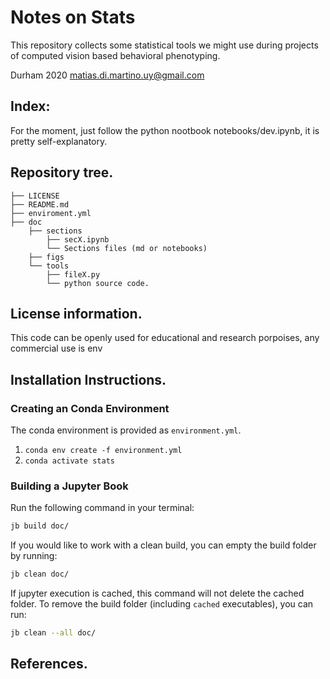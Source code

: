 # Notes on Stats
This repository collects some statistical tools we might use during projects of computed vision based behavioral phenotyping. 

Durham 2020 
matias.di.martino.uy@gmail.com  

## Index:
For the moment, just follow the python nootbook notebooks/dev.ipynb, it is pretty self-explanatory. 

## Repository tree.
```
├── LICENSE
├── README.md
├── enviroment.yml
├── doc
    ├── sections
        ├── secX.ipynb
        └── Sections files (md or notebooks)
    ├── figs
    └── tools
        ├── fileX.py 
        └── python source code. 
```

## License information.
This code can be openly used for educational and research porpoises, any commercial use is env

## Installation Instructions.
### Creating an Conda Environment
The conda environment is provided as `environment.yml`. 

1. `conda env create -f environment.yml`
2. `conda activate stats`

### Building a Jupyter Book
Run the following command in your terminal:
```bash
jb build doc/
```

If you would like to work with a clean build, you can empty the build folder by running:

```bash
jb clean doc/
```

If jupyter execution is cached, this command will not delete the cached folder. 
To remove the build folder (including `cached` executables), you can run:

```bash
jb clean --all doc/
```


## References.


